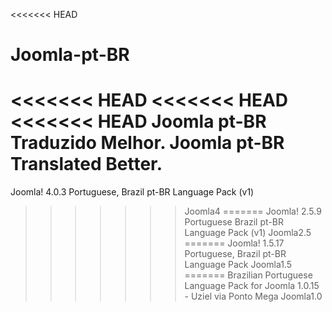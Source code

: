 <<<<<<< HEAD
# Joomla-pt-BR
<<<<<<< HEAD
<<<<<<< HEAD
<<<<<<< HEAD
Joomla pt-BR Traduzido Melhor. Joomla pt-BR Translated Better.
=======
Joomla! 4.0.3 Portuguese, Brazil pt-BR Language Pack (v1) 
>>>>>>> Joomla4
=======
Joomla! 2.5.9 Portuguese Brazil pt-BR Language Pack (v1) 
>>>>>>> Joomla2.5
=======
Joomla! 1.5.17 Portuguese, Brazil pt-BR Language Pack 
>>>>>>> Joomla1.5
=======
Brazilian Portuguese Language Pack for Joomla 1.0.15 - Uziel via Ponto Mega
>>>>>>> Joomla1.0
